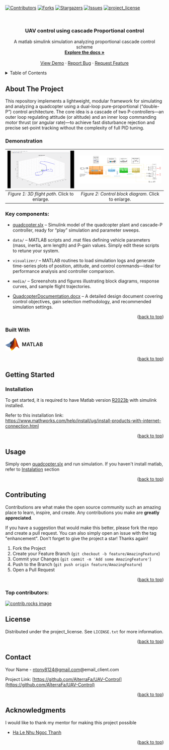 <!-- Improved compatibility of back to top link: See: https://github.com/othneildrew/Best-README-Template/pull/73 -->
<a id="readme-top"></a>
<!--
*** Thanks for checking out the Best-README-Template. If you have a suggestion
*** that would make this better, please fork the repo and create a pull request
*** or simply open an issue with the tag "enhancement".
*** Don't forget to give the project a star!
*** Thanks again! Now go create something AMAZING! :D
-->



<!-- PROJECT SHIELDS -->
<!--
*** I'm using markdown "reference style" links for readability.
*** Reference links are enclosed in brackets [ ] instead of parentheses ( ).
*** See the bottom of this document for the declaration of the reference variables
*** for contributors-url, forks-url, etc. This is an optional, concise syntax you may use.
*** https://www.markdownguide.org/basic-syntax/#reference-style-links
-->
[![Contributors][contributors-shield]][contributors-url]
[![Forks][forks-shield]][forks-url]
[![Stargazers][stars-shield]][stars-url]
[![Issues][issues-shield]][issues-url]
[![project_license][license-shield]][license-url]



<!-- PROJECT LOGO -->
<br />
<div align="center">
<h3 align="center">UAV control using cascade Proportional control</h3>

  <p align="center">
    A matlab simulink simulation analyzing proportional cascade control scheme
    <br />
    <a href="https://github.com/AlterraFa/UAV-Control"><strong>Explore the docs »</strong></a>
    <br />
    <br />
    <a href="media/Flight.gif">View Demo</a>
    &middot;
    <a href="https://github.com/AlterraFa/UAV-Control/issues/new?labels=bug&template=bug-report---.md">Report Bug</a>
    &middot;
    <a href="https://github.com/AlterraFa/UAV-Control/issues/new?labels=enhancement&template=feature-request---.md">Request Feature</a>
  </p>
</div>



<!-- TABLE OF CONTENTS -->
<details>
  <summary>Table of Contents</summary>
  <ol>
    <li>
      <a href="#about-the-project">About The Project</a>
      <ul>
        <li><a href="#demonstration">Demonstration</a></li>
        <li><a href="#key-components">Key Components</a></li>
        <li><a href="#built-with">Built With</a></li>
      </ul>
    </li>
    <li>
      <a href="#getting-started">Getting Started</a>
      <ul>
        <li><a href="#installation">Installation</a></li>
      </ul>
    </li>
    <li><a href="#usage">Usage</a></li>
    <li><a href="#contributing">Contributing</a></li>
    <li><a href="#license">License</a></li>
    <li><a href="#contact">Contact</a></li>
    <li><a href="#acknowledgments">Acknowledgments</a></li>
  </ol>
</details>



<!-- ABOUT THE PROJECT -->
## About The Project

This repository implements a lightweight, modular framework for simulating and analyzing a quadcopter using a dual-loop pure-proportional (“double-P”) control architecture. The core idea is a cascade of two P-controllers—an outer loop regulating attitude (or altitude) and an inner loop commanding motor thrust (or angular rate)—to achieve fast disturbance rejection and precise set-point tracking without the complexity of full PID tuning.

### Demonstration
| [![Control block diagram][Flight-gif]][Flight-gif] | [![3D flight path][Architecture]][Architecture] |
|:------------------------------------------------------------------------------:|:-------------------------------------------------------------------------:|
| *Figure 1: 3D flight path*. Click to enlarge.                           | *Figure 2: Control block diagram*. Click to enlarge.                              |

### Key components:

  * [quadcopter.slx](./main/quadcopter.slx) – Simulink model of the quadcopter plant and cascade-P controller, ready for “play” simulation and parameter sweeps.

  * `data/` – MATLAB scripts and .mat files defining vehicle parameters (mass, inertia, arm length) and P-gain values. Simply edit these scripts to retune your system.

  * `visualizer/` – MATLAB routines to load simulation logs and generate time-series plots of position, attitude, and control commands—ideal for performance analysis and controller comparison.

  * `media/` – Screenshots and figures illustrating block diagrams, response curves, and sample flight trajectories.

  * [QuadcopterDocumentation.docx](./QuadcopterDocumentation.docx) – A detailed design document covering control objectives, gain selection methodology, and recommended simulation settings.

<p align="right">(<a href="#readme-top">back to top</a>)</p>

### Built With

<a href="https://www.mathworks.com" style="display:inline-flex; align-items:center; text-decoration:none;">
  <img src="./media/Matlab_Logo.png" alt="MATLAB Logo" height="40px" />
  <span style="margin-left:8px; font-size:1rem; font-weight:600; color:inherit;">MATLAB</span>
</a>

<p align="right">(<a href="#readme-top">back to top</a>)</p>



<!-- GETTING STARTED -->
## Getting Started

### Installation

To get started, it is required to have Matlab version [R2023b]() with simulink installed.

Refer to this installation link: https://www.mathworks.com/help/install/ug/install-products-with-internet-connection.html

<p align="right">(<a href="#readme-top">back to top</a>)</p>



<!-- USAGE EXAMPLES -->
## Usage

Simply open [quadcopter.slx](./main/quadcopter.slx) and run simulation. If you haven't install matlab, refer to [Instalation](#installation) section

<p align="right">(<a href="#readme-top">back to top</a>)</p>




<!-- CONTRIBUTING -->
## Contributing

Contributions are what make the open source community such an amazing place to learn, inspire, and create. Any contributions you make are **greatly appreciated**.

If you have a suggestion that would make this better, please fork the repo and create a pull request. You can also simply open an issue with the tag "enhancement".
Don't forget to give the project a star! Thanks again!

1. Fork the Project
2. Create your Feature Branch (`git checkout -b feature/AmazingFeature`)
3. Commit your Changes (`git commit -m 'Add some AmazingFeature'`)
4. Push to the Branch (`git push origin feature/AmazingFeature`)
5. Open a Pull Request

<p align="right">(<a href="#readme-top">back to top</a>)</p>

### Top contributors:

<a href="https://github.com/AlterraFa/UAV-Control/graphs/contributors">
  <img src="https://contrib.rocks/image?repo=AlterraFa/UAV-Control" alt="contrib.rocks image" />
</a>



<!-- LICENSE -->
## License

Distributed under the project_license. See `LICENSE.txt` for more information.

<p align="right">(<a href="#readme-top">back to top</a>)</p>



<!-- CONTACT -->
## Contact

Your Name - ntony8124@gmail.com@email_client.com

Project Link: [https://github.com/AlterraFa/UAV-Control](https://github.com/AlterraFa/UAV-Control)

<p align="right">(<a href="#readme-top">back to top</a>)</p>



<!-- ACKNOWLEDGMENTS -->
## Acknowledgments
I would like to thank my mentor for making this project possible 

* [Ha Le Nhu Ngoc Thanh][mentor-url]

<p align="right">(<a href="#readme-top">back to top</a>)</p>



<!-- MARKDOWN LINKS & IMAGES -->
<!-- https://www.markdownguide.org/basic-syntax/#reference-style-links -->
[contributors-shield]: https://img.shields.io/github/contributors/AlterraFa/UAV-Control.svg?style=for-the-badge
[contributors-url]: https://github.com/AlterraFa/UAV-Control/graphs/contributors
[forks-shield]: https://img.shields.io/github/forks/AlterraFa/UAV-Control.svg?style=for-the-badge
[forks-url]: https://github.com/AlterraFa/UAV-Control/network/members
[stars-shield]: https://img.shields.io/github/stars/AlterraFa/UAV-Control.svg?style=for-the-badge
[stars-url]: https://github.com/AlterraFa/UAV-Control/stargazers
[issues-shield]: https://img.shields.io/github/issues/AlterraFa/UAV-Control.svg?style=for-the-badge
[issues-url]: https://github.com/AlterraFa/UAV-Control/issues
[license-shield]: https://img.shields.io/github/license/AlterraFa/UAV-Control.svg?style=for-the-badge
[license-url]: https://github.com/AlterraFa/UAV-Control/blob/master/LICENSE.txt
[Flight-gif]: media/Flight.gif
[Architecture]: media/Architeture.png
[mentor-url]: https://sites.google.com/view/halenhungocthanh/homepage